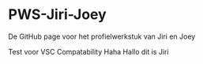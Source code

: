 # PWS-Jiri-Joey
De GitHub page voor het profielwerkstuk van Jiri en Joey

Test voor VSC Compatability
Haha
Hallo dit is Jiri